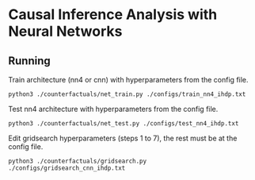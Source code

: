 # Causal Inference Analysis with Neural Networks

## Running

Train architecture (nn4 or cnn) with hyperparameters from the config file.
```shell script
python3 ./counterfactuals/net_train.py ./configs/train_nn4_ihdp.txt
```

Test nn4 architecture with hyperparameters from the config file.
```shell script
python3 ./counterfactuals/net_test.py ./configs/test_nn4_ihdp.txt
```

Edit gridsearch hyperparameters (steps 1 to 7), the rest must be at the config file.
```shell script
python3 ./counterfactuals/gridsearch.py ./configs/gridsearch_cnn_ihdp.txt
```

